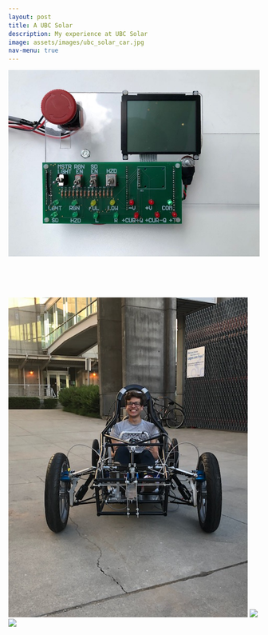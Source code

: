 ```yaml
---
layout: post
title: A UBC Solar
description: My experience at UBC Solar
image: assets/images/ubc_solar_car.jpg
nav-menu: true
---
```



<img src="assets\images\Dashboard.jpg">

</br></br></br>

<img src="assets\images\im_in_a_car_frontview.jpg">

<img src="assets\images\bottom_aeroshell.jpg">

<img src="assets\images\low_voltage_system_PNG">

